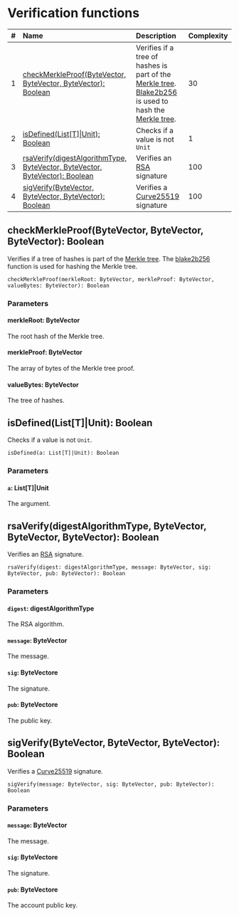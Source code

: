 # Verification functions

| # | Name | Description | Complexity |
| :--- | :--- | :--- | :--- |
| 1 | [checkMerkleProof(ByteVector, ByteVector, ByteVector): Boolean](#check-merkle-proof) | Verifies if a tree of hashes is part of the [Merkle tree](https://en.wikipedia.org/wiki/Merkle_tree).<br>[Blake2b256](https://en.wikipedia.org/wiki/BLAKE_%28hash_function%29) is used to hash the [Merkle tree](https://en.wikipedia.org/wiki/Merkle_tree). | 30 |
| 2 | [isDefined(List[T]&#124;Unit): Boolean](#is-defined) | Checks if a value is not `Unit` | 1 |
| 3 | [rsaVerify(digestAlgorithmType, ByteVector, ByteVector, ByteVector): Boolean](#rsa-verify) | Verifies an [RSA](https://en.wikipedia.org/wiki/RSA_%28cryptosystem%29) signature | 100 |
| 4 | [sigVerify(ByteVector, ByteVector, ByteVector): Boolean](#sig-verify) | Verifies a [Curve25519](https://en.wikipedia.org/wiki/Curve25519) signature | 100 |

## checkMerkleProof(ByteVector, ByteVector, ByteVector): Boolean<a id="check-merkle-proof"></a>

Verifies if a tree of hashes is part of the [Merkle tree](https://en.wikipedia.org/wiki/Merkle_tree). The [blake2b256](https://en.wikipedia.org/wiki/BLAKE_%28hash_function%29) function is used for hashing the Merkle tree.

``` ride
checkMerkleProof(merkleRoot: ByteVector, merkleProof: ByteVector, valueBytes: ByteVector): Boolean
```

### Parameters

#### merkleRoot: ByteVector

The root hash of the Merkle tree.

#### merkleProof: ByteVector

The array of bytes of the Merkle tree proof.

#### valueBytes: ByteVector

The tree of hashes.

## isDefined(List[T]|Unit): Boolean<a id="is-defined"></a>

Checks if a value is not `Unit`.

``` ride
isDefined(a: List[T]|Unit): Boolean
```

### Parameters

#### `a`: List[T]|Unit

The argument.

## rsaVerify(digestAlgorithmType, ByteVector, ByteVector, ByteVector): Boolean<a id="rsa-verify"></a>

Verifies an [RSA](https://en.wikipedia.org/wiki/RSA_%28cryptosystem%29) signature.

``` ride
rsaVerify(digest: digestAlgorithmType, message: ByteVector, sig: ByteVector, pub: ByteVector): Boolean
```

### Parameters

#### `digest`: digestAlgorithmType

The RSA algorithm.

#### `message`: ByteVector

The message.

#### `sig`: ByteVectore

The signature.

#### `pub`: ByteVectore

The public key.

## sigVerify(ByteVector, ByteVector, ByteVector): Boolean<a id="sig-verify"></a>

Verifies a [Curve25519](https://en.wikipedia.org/wiki/Curve25519) signature.

``` ride
sigVerify(message: ByteVector, sig: ByteVector, pub: ByteVector): Boolean
```

### Parameters

#### `message`: ByteVector

The message.

#### `sig`: ByteVectore

The signature.

#### `pub`: ByteVectore

The account public key.

